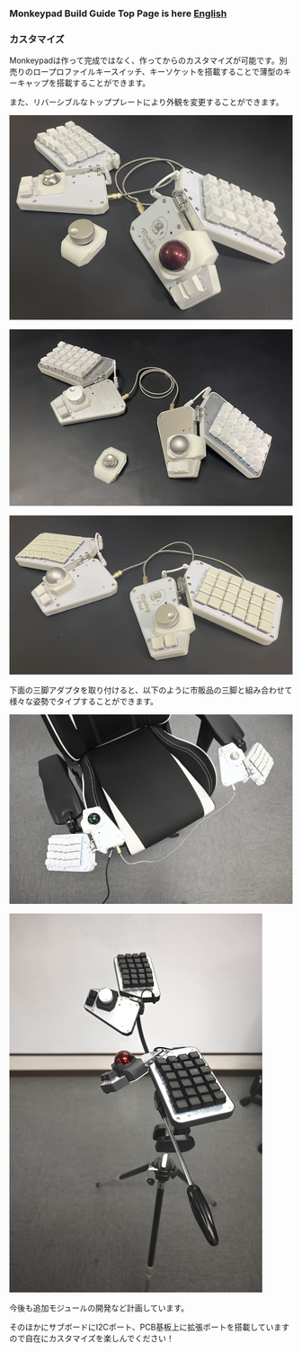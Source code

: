 ### Monkeypad Build Guide Top Page is here [English](01_build_guide.md)

### カスタマイズ

Monkeypadは作って完成ではなく、作ってからのカスタマイズが可能です。別売りのロープロファイルキースイッチ、キーソケットを搭載することで薄型のキーキャップを搭載することができます。

また、リバーシブルなトッププレートにより外観を変更することができます。

![](../images/A03/monkeypad_standard.jpg)

![](../images/A03/monkeypad_custom_02.jpg)

![](../images/A03/monkeypad_custom_03.jpg)

下面の三脚アダプタを取り付けると、以下のように市販品の三脚と組み合わせて様々な姿勢でタイプすることができます。

![](../images/A03/monkeypad_custom_04.jpg)

![](../images/A03/monkeypad_custom_05.jpg)

今後も追加モジュールの開発など計画しています。

そのほかにサブボードにI2Cポート、PCB基板上に拡張ポートを搭載していますので自在にカスタマイズを楽しんでください！
